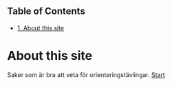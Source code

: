 <div id="table-of-contents">
<h2>Table of Contents</h2>
<div id="text-table-of-contents">
<ul>
<li><a href="#org9641065">1. About this site</a></li>
</ul>
</div>
</div>
<div class="OPTIONS">

</div>


<a id="org9641065"></a>

# About this site

Saker som är bra att veta för orienteringstävlingar.
[Start](./index.md)

